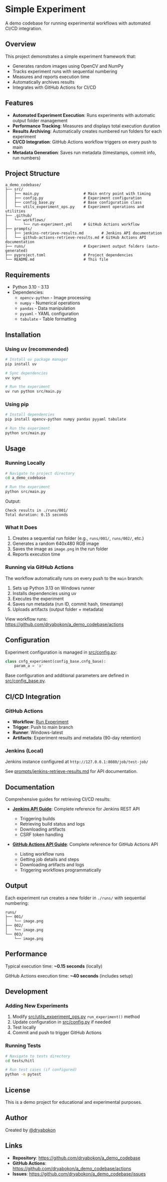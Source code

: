 # Simple Experiment

A demo codebase for running experimental workflows with automated CI/CD integration.

## Overview

This project demonstrates a simple experiment framework that:
- Generates random images using OpenCV and NumPy
- Tracks experiment runs with sequential numbering
- Measures and reports execution time
- Automatically archives results
- Integrates with GitHub Actions for CI/CD

## Features

- **Automated Experiment Execution**: Runs experiments with automatic output folder management
- **Performance Tracking**: Measures and displays total execution duration
- **Results Archiving**: Automatically creates numbered run folders for each experiment
- **CI/CD Integration**: GitHub Actions workflow triggers on every push to main
- **Metadata Generation**: Saves run metadata (timestamps, commit info, run numbers)

## Project Structure

```
a_demo_codebase/
├── src/
│   ├── main.py                    # Main entry point with timing
│   ├── config.py                  # Experiment configuration
│   ├── config_base.py             # Base configuration class
│   └── utils_experiment_ops.py    # Experiment operations and utilities
├── .github/
│   └── workflows/
│       └── run-experiment.yml     # GitHub Actions workflow
├── prompts/
│   ├── jenkins-retrieve-results.md        # Jenkins API documentation
│   └── github-actions-retrieve-results.md # GitHub Actions API documentation
├── runs/                          # Experiment output folders (auto-generated)
├── pyproject.toml                 # Project dependencies
└── README.md                      # This file
```

## Requirements

- Python 3.10 - 3.13
- Dependencies:
  - `opencv-python` - Image processing
  - `numpy` - Numerical operations
  - `pandas` - Data manipulation
  - `pyyaml` - YAML configuration
  - `tabulate` - Table formatting

## Installation

### Using uv (recommended)

```bash
# Install uv package manager
pip install uv

# Sync dependencies
uv sync

# Run the experiment
uv run python src/main.py
```

### Using pip

```bash
# Install dependencies
pip install opencv-python numpy pandas pyyaml tabulate

# Run the experiment
python src/main.py
```

## Usage

### Running Locally

```bash
# Navigate to project directory
cd a_demo_codebase

# Run the experiment
python src/main.py
```

Output:
```
Check results in ./runs/001/
Total duration: 0.15 seconds
```

### What It Does

1. Creates a sequential run folder (e.g., `runs/001/`, `runs/002/`, etc.)
2. Generates a random 640x480 RGB image
3. Saves the image as `image.png` in the run folder
4. Reports execution time

### Running via GitHub Actions

The workflow automatically runs on every push to the `main` branch:

1. Sets up Python 3.13 on Windows runner
2. Installs dependencies using uv
3. Executes the experiment
4. Saves run metadata (run ID, commit hash, timestamp)
5. Uploads artifacts (output folder + metadata)

View workflow runs: https://github.com/dryabokon/a_demo_codebase/actions

## Configuration

Experiment configuration is managed in [src/config.py](src/config.py):

```python
class cnfg_experiment(config_base.cnfg_base):
    param_a = 'a'
```

Base configuration and additional parameters are defined in [src/config_base.py](src/config_base.py).

## CI/CD Integration

### GitHub Actions

- **Workflow**: [Run Experiment](.github/workflows/run-experiment.yml)
- **Trigger**: Push to main branch
- **Runner**: Windows-latest
- **Artifacts**: Experiment results and metadata (90-day retention)

### Jenkins (Local)

Jenkins instance configured at `http://127.0.0.1:8080/job/test-job/`

See [prompts/jenkins-retrieve-results.md](prompts/jenkins-retrieve-results.md) for API documentation.

## Documentation

Comprehensive guides for retrieving CI/CD results:

- **[Jenkins API Guide](prompts/jenkins-retrieve-results.md)**: Complete reference for Jenkins REST API
  - Triggering builds
  - Retrieving build status and logs
  - Downloading artifacts
  - CSRF token handling

- **[GitHub Actions API Guide](prompts/github-actions-retrieve-results.md)**: Complete reference for GitHub Actions API
  - Listing workflow runs
  - Getting job details and steps
  - Downloading artifacts and logs
  - Triggering workflows programmatically

## Output

Each experiment run creates a new folder in `./runs/` with sequential numbering:

```
runs/
├── 001/
│   └── image.png
├── 002/
│   └── image.png
└── 003/
    └── image.png
```

## Performance

Typical execution time: **~0.15 seconds** (locally)

GitHub Actions execution time: **~40 seconds** (includes setup)

## Development

### Adding New Experiments

1. Modify [src/utils_experiment_ops.py](src/utils_experiment_ops.py) `run_experiment()` method
2. Update configuration in [src/config.py](src/config.py) if needed
3. Test locally
4. Commit and push to trigger GitHub Actions

### Running Tests

```bash
# Navigate to tests directory
cd tests/hitl

# Run test cases (if configured)
python -m pytest
```

## License

This is a demo project for educational and experimental purposes.

## Author

Created by [@dryabokon](https://github.com/dryabokon)

## Links

- **Repository**: https://github.com/dryabokon/a_demo_codebase
- **GitHub Actions**: https://github.com/dryabokon/a_demo_codebase/actions
- **Issues**: https://github.com/dryabokon/a_demo_codebase/issues
